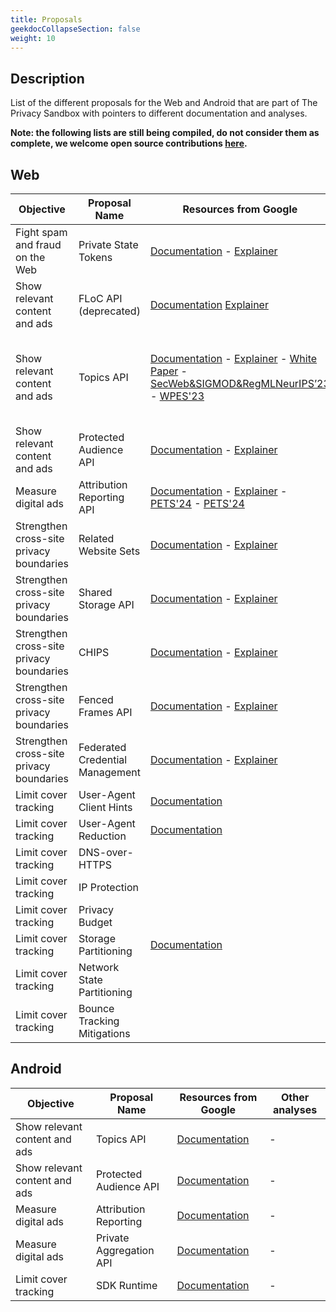 ```yaml
---
title: Proposals
geekdocCollapseSection: false
weight: 10
---
```


## Description

List of the different proposals for the Web and Android that are part of The
Privacy Sandbox with pointers to different documentation and analyses.

**Note: the following lists are still being compiled, do not consider them as
complete, we welcome open source contributions [here](https://github.com/privacysandstorm/privacysandstorm.github.io/).**


## Web

| Objective                                | Proposal Name                   | Resources from Google                                                                                                                                                                                                                                                                                                                                                                                             | Other analyses                                                                                                                                                                                                                                                                                                                                                                                                                                                                                                    |
| ---------------------------------------- | ------------------------------- | ----------------------------------------------------------------------------------------------------------------------------------------------------------------------------------------------------------------------------------------------------------------------------------------------------------------------------------------------------------------------------------------------------------------- | ----------------------------------------------------------------------------------------------------------------------------------------------------------------------------------------------------------------------------------------------------------------------------------------------------------------------------------------------------------------------------------------------------------------------------------------------------------------------------------------------------------------- |
| Fight spam and fraud on the Web          | Private State Tokens            | [Documentation](https://developers.google.com/privacy-sandbox/protections/private-state-tokens) - [Explainer](https://github.com/WICG/trust-token-api)                                                                                                                                                                                                                                                            | [NDSS'23](https://www.ndss-symposium.org/wp-content/uploads/2023/02/ndss2023_f72_paper.pdf)                                                                                                                                                                                                                                                                                                                                                                                                                       |
| Show relevant content and ads            | FLoC API (deprecated)           | [Documentation](https://privacysandbox.com/proposals/floc/) [Explainer](https://github.com/WICG/floc)                                                                                                                                                                                                                                                                                                             | [Mozilla](https://mozilla.github.io/ppa-docs/floc_report.pdf) [Brave](https://brave.com/blog/why-brave-disables-floc/) [CCS'22](https://arxiv.org/abs/2201.13402)       [PETS'23](https://petsymposium.org/popets/2023/popets-2023-0101.php)                                                                                                                                                                                                                                                                      |
| Show relevant content and ads            | Topics API                      | [Documentation](https://developers.google.com/privacy-sandbox/relevance/topics/developer-guide) - [Explainer](https://github.com/patcg-individual-drafts/topics)     - [White Paper](https://github.com/patcg-individual-drafts/topics/blob/main/topics_analysis.pdf)         - [SecWeb&SIGMOD&RegMLNeurIPS’23](https://arxiv.org/abs/2304.07210) - [WPES'23](https://dl.acm.org/doi/abs/10.1145/3603216.3624959) | [Mozilla](https://github.com/mozilla/standards-positions/issues/622#issuecomment-1372979100) - [Apple](https://github.com/WebKit/standards-positions/issues/111#issuecomment-1359609317) - [Brave](https://brave.com/web-standards-at-brave/7-googles-topics-api/) - [PETS'23](https://petsymposium.org/popets/2023/popets-2023-0098.php) - [PETS'24](https://petsymposium.org/popets/2024/popets-2024-0004.php) - [SecWeb'24](https://arxiv.org/pdf/2403.19577.pdf) - [CCS'24](https://arxiv.org/abs/2406.15309) |
| Show relevant content and ads            | Protected Audience API          | [Documentation](https://developers.google.com/privacy-sandbox/relevance/protected-audience) - [Explainer](https://github.com/WICG/turtledove/blob/main/FLEDGE.md)                                                                                                                                                                                                                                                 | [Mozilla](https://blog.mozilla.org/en/privacy-security/googles-protected-audience-protects-advertisers/) - [PETS'24](https://petsymposium.org/popets/2024/popets-2024-0147.pdf) - [USENIX Sec'24](https://www.usenix.org/conference/usenixsecurity24/presentation/calderonio)                                                                                                                                                                                                                                     |
| Measure digital ads                      | Attribution Reporting API       | [Documentation](https://developers.google.com/privacy-sandbox/relevance/attribution-reporting) - [Explainer](https://github.com/WICG/attribution-reporting-api) - [PETS'24](https://petsymposium.org/popets/2024/popets-2024-0132.pdf) - [PETS'24](https://petsymposium.org/popets/2024/popets-2024-0044.pdf)                                                                                                     | [NCC Group report](https://research.nccgroup.com/wp-content/uploads/2024/04/NCC_Group_Google_Privacy_Sandbox_Public_Report_v2.pdf)                                           - [Pre-print](https://arxiv.org/pdf/2406.02463)                                                                                                                                                                                                                                                                                      |
| Strengthen cross-site privacy boundaries | Related Website Sets            | [Documentation](https://developers.google.com/privacy-sandbox/3pcd/related-website-sets) - [Explainer](https://github.com/GoogleChrome/related-website-sets)                                                                                                                                                                                                                                                      | [Mozilla](https://developer.mozilla.org/en-US/docs/Web/API/Storage_Access_API/Related_website_sets)                                                                                                                                                                                                                                                                                                                                                                                                               |
| Strengthen cross-site privacy boundaries | Shared Storage API              | [Documentation](https://developers.google.com/privacy-sandbox/relevance/shared-storage) - [Explainer](https://github.com/WICG/shared-storage)                                                                                                                                                                                                                                                                     | [Mozilla](https://developer.mozilla.org/en-US/docs/Web/API/Shared_Storage_API)                                                                                                                                                                                                                                                                                                                                                                                                                                    |
| Strengthen cross-site privacy boundaries | CHIPS                           | [Documentation](https://developers.google.com/privacy-sandbox/3pcd/chips) - [Explainer](https://github.com/GoogleChrome/developer.chrome.com/blob/main/site/en/docs/privacy-sandbox/overview/index.md)                                                                                                                                                                                                            | [Mozilla](https://developer.mozilla.org/en-US/docs/Web/Privacy/Privacy_sandbox/Partitioned_cookies)                                                                                                                                                                                                                                                                                                                                                                                                               |
| Strengthen cross-site privacy boundaries | Fenced Frames API               | [Documentation](https://developers.google.com/privacy-sandbox/relevance/fenced-frame) - [Explainer](https://github.com/WICG/fenced-frame/blob/master/explainer/README.md)                                                                                                                                                                                                                                         |                                                                                                                                                                                                                                                                                                                                                                                                                                                                                                                   |
| Strengthen cross-site privacy boundaries | Federated Credential Management | [Documentation](https://developers.google.com/privacy-sandbox/3pcd/fedcm-developer-guide) - [Explainer](https://github.com/fedidcg/FedCM/blob/main/explainer.md)                                                                                                                                                                                                                                                  |                                                                                                                                                                                                                                                                                                                                                                                                                                                                                                                   |
| Limit cover tracking                     | User-Agent Client Hints         | [Documentation](https://developer.chrome.com/docs/privacy-security/user-agent-client-hints)                                                                                                                                                                                                                                                                                                                       | [WPES'23](https://homes.esat.kuleuven.be/~asenol/ua-reduction/)     - [WPES'23](https://dl.acm.org/doi/pdf/10.1145/3603216.3624958)                                                                                                                                                                                                                                                                                                                                                                               |
| Limit cover tracking                     | User-Agent Reduction            | [Documentation](https://developers.google.com/privacy-sandbox/protections/user-agent)                                                                                                                                                                                                                                                                                                                             | [WPES'23](https://homes.esat.kuleuven.be/~asenol/ua-reduction/)               - [WPES'23](https://dl.acm.org/doi/pdf/10.1145/3603216.3624958)                                                                                                                                                                                                                                                                                                                                                                     |
| Limit cover tracking                     | DNS-over-HTTPS                  |                                                                                                                                                                                                                                                                                                                                                                                                                   |                                                                                                                                                                                                                                                                                                                                                                                                                                                                                                                   |
| Limit cover tracking                     | IP Protection                   |                                                                                                                                                                                                                                                                                                                                                                                                                   |                                                                                                                                                                                                                                                                                                                                                                                                                                                                                                                   |
| Limit cover tracking                     | Privacy Budget                  |                                                                                                                                                                                                                                                                                                                                                                                                                   |                                                                                                                                                                                                                                                                                                                                                                                                                                                                                                                   |
| Limit cover tracking                     | Storage Partitioning            | [Documentation](https://developers.google.com/privacy-sandbox/3pcd/storage-partitioning)                                                                                                                                                                                                                                                                                                                          |                                                                                                                                                                                                                                                                                                                                                                                                                                                                                                                   |
| Limit cover tracking                     | Network State Partitioning      |                                                                                                                                                                                                                                                                                                                                                                                                                   |                                                                                                                                                                                                                                                                                                                                                                                                                                                                                                                   |
| Limit cover tracking                     | Bounce Tracking Mitigations     |                                                                                                                                                                                                                                                                                                                                                                                                                   |                                                                                                                                                                                                                                                                                                                                                                                                                                                                                                                   |







## Android

| Objective                     | Proposal Name           | Resources from Google                                                                          | Other analyses |
| ----------------------------- | ----------------------- | ---------------------------------------------------------------------------------------------- | -------------- |
| Show relevant content and ads | Topics API              | [Documentation](https://developers.google.com/privacy-sandbox/relevance/topics/android)        | -              |
| Show relevant content and ads | Protected Audience API  | [Documentation](https://developers.google.com/privacy-sandbox/relevance/protected-audience)    | -              |
| Measure digital ads           | Attribution Reporting   | [Documentation](https://developers.google.com/privacy-sandbox/relevance/attribution-reporting) | -              |
| Measure digital ads           | Private Aggregation API | [Documentation](https://developers.google.com/privacy-sandbox/relevance/private-aggregation)   | -              |
| Limit cover tracking          | SDK Runtime             | [Documentation](https://developers.google.com/privacy-sandbox/relevance/sdk-runtime)           | -              |



